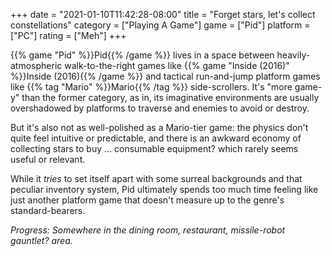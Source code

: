 +++
date = "2021-01-10T11:42:28-08:00"
title = "Forget stars, let's collect constellations"
category = ["Playing A Game"]
game = ["Pid"]
platform = ["PC"]
rating = ["Meh"]
+++

{{% game "Pid" %}}Pid{{% /game %}} lives in a space between heavily-atmospheric walk-to-the-right games like {{% game "Inside (2016)" %}}Inside (2016){{% /game %}} and tactical run-and-jump platform games like {{% tag "Mario" %}}Mario{{% /tag %}} side-scrollers.  It's "more game-y" than the former category, as in, its imaginative environments are usually overshadowed by platforms to traverse and enemies to avoid or destroy.

But it's also not as well-polished as a Mario-tier game: the physics don't quite feel intuitive or predictable, and there is an awkward economy of collecting stars to buy ... consumable equipment? which rarely seems useful or relevant.

While it <i>tries</i> to set itself apart with some surreal backgrounds and that peculiar inventory system, Pid ultimately spends too much time feeling like just another platform game that doesn't measure up to the genre's standard-bearers.

<i>Progress: Somewhere in the dining room, restaurant, missile-robot gauntlet? area.</i>
